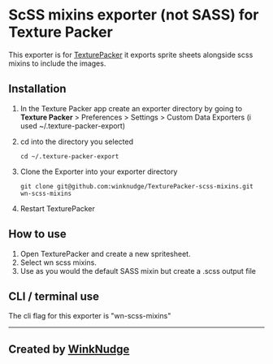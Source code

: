 ScSS mixins exporter (not SASS) for Texture Packer
========================

This exporter is for [TexturePacker](http://www.texturepacker.com/) it exports sprite sheets alongside scss mixins to include the images.

## Installation ##

1. In the Texture Packer app create an exporter directory by going to <b>Texture Packer</b> > Preferences > Settings > Custom Data Exporters (i used ~/.texture-packer-export)

1. cd into the directory you selected
	
	`cd ~/.texture-packer-export`

1. Clone the Exporter into your exporter directory

    `git clone git@github.com:winknudge/TexturePacker-scss-mixins.git wn-scss-mixins`

1. Restart TexturePacker


## How to use ##

1. Open TexturePacker and create a new spritesheet.
1. Select wn scss mixins.
1. Use as you would the default SASS mixin but create a .scss output file

## CLI / terminal use ##

The cli flag for this exporter is "wn-scss-mixins"

---

## Created by [WinkNudge](http://winknudge.co.uk/)  ##